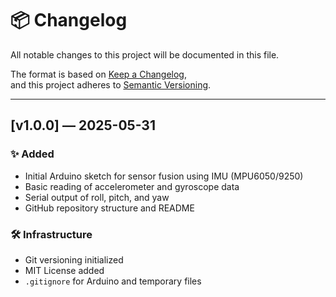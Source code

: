 # 📦 Changelog

All notable changes to this project will be documented in this file.

The format is based on [Keep a Changelog](https://keepachangelog.com/en/1.0.0/),  
and this project adheres to [Semantic Versioning](https://semver.org/).

---

## [v1.0.0] — 2025-05-31

### ✨ Added
- Initial Arduino sketch for sensor fusion using IMU (MPU6050/9250)
- Basic reading of accelerometer and gyroscope data
- Serial output of roll, pitch, and yaw
- GitHub repository structure and README

### 🛠️ Infrastructure
- Git versioning initialized
- MIT License added
- `.gitignore` for Arduino and temporary files
